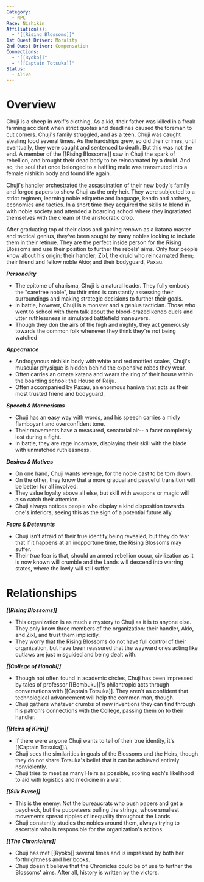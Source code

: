 ```yaml
---
Category:
  - NPC
Race: Nishikin
Affiliation(s):
  - "[[Rising Blossoms]]"
1st Quest Driver: Morality
2nd Quest Driver: Compensation
Connections:
  - "[[Ryoko]]"
  - "[[Captain Totsuka]]"
Status:
  - Alive
---
```


# Overview

Chuji is a sheep in wolf's clothing. As a kid, their father was killed in a freak farming accident when strict quotas and deadlines caused the foreman to cut corners. Chuji's family struggled, and as a teen, Chuji was caught stealing food several times. As the hardships grew, so did their crimes, until eventually, they were caught and sentenced to death. But this was not the end. A member of the [[Rising Blossoms]] saw in Chuji the spark of rebellion, and brought their dead body to be reincarnated by a druid. And so, the soul that once belonged to a halfling male was transmuted into a female nishikin body and found life again.

Chuji's handler orchestrated the assassination of their new body's family and forged papers to show Chuji as the only heir. They were subjected to a strict regimen, learning noble etiquette and language, kendo and archery, economics and tactics. In a short time they acquired the skills to blend in with noble society and attended a boarding school where they ingratiated themselves with the cream of the aristocratic crop.

After graduating top of their class and gaining renown as a katana master and tactical genius, they've been sought by many nobles looking to include them in their retinue. They are the perfect inside person for the Rising Blossoms and use their position to further the rebels' aims. Only four people know about his origin: their handler; Zixl, the druid who reincarnated them; their friend and fellow noble Akio; and their bodyguard, Paxau.

***Personality*** 
- The epitome of charisma, Chuji is a natural leader. They fully embody the "carefree noble", bu thtir mind is constantly assessing their surroundings and making strategic decisions to further their goals.
- In battle, however, Chuji is a monster and a genius tactician. Those who went to school with them talk about the blood-crazed kendo duels and utter ruthlessness in simulated battlefield maneuvers.
- Though they don the airs of the high and mighty, they act generously towards the common folk whenever they think they're not being watched

***Appearance***
- Androgynous nishikin body with white and red mottled scales, Chuji's muscular physique is hidden behind the expensive robes they wear.
- Often carries an ornate katana and wears the ring of their house within the boarding school: the House of Raiju.
- Often accompanied by Paxau, an enormous haniwa that acts as their most trusted friend and bodyguard.

***Speech & Mannerisms***
- Chuji has an easy way with words, and his speech carries a midly flamboyant and overconfident tone.
- Their movements have a measured, senatorial air-- a facet completely lost during a fight.
- In battle, they are rage incarnate, displaying their skill with the blade with unmatched ruthlessness.

***Desires & Motives***
- On one hand, Chuji wants revenge, for the noble cast to be torn down.
- On the other, they know that a more gradual and peaceful transition will be better for all involved.
- They value loyalty above all else, but skill with weapons or magic will also catch their attention.
- Chuji always notices people who display a kind disposition towards one's inferiors, seeing this as the sign of a potential future ally.

***Fears & Deterrents***
- Chuji isn't afraid of their true identity being revealed, but they do fear that if it happens at an inopportune time, the Rising Blossoms may suffer.
- Their *true* fear is that, should an armed rebellion occur, civilization as it is now known will crumble and the Lands will descend into warring states, where the lowly will still suffer.

# Relationships

***[[Rising Blossoms]]***
- This organization is as much a mystery to Chuji as it is to anyone else. They only know three members of the organization: their handler, Akio, and Zixl, and trust them implicitly.
- They worry that the Rising Blossoms do not have full control of their organization, but have been reassured that the wayward ones acting like outlaws are just misguided and being dealt with.

***[[College of Hanabi]]***
- Though not often found in academic circles, Chuji has been impressed by tales of professor [[Bombuku]]'s philantropic acts through conversations with [[Captain Totsuka]]. They aren't as confident that technological advancement will help the common man, though.
- Chuji gathers whatever crumbs of new inventions they can find through his patron's connections with the College, passing them on to their handler.

***[[Heirs of Kirin]]***
- If there were anyone Chuji wants to tell of their true identity, it's [[Captain Totsuka]].\
- Chuji sees the similarities in goals of the Blossoms and the Heirs, though they do not share Totsuka's belief that it can be achieved entirely nonviolently.
- Chuji tries to meet as many Heirs as possible, scoring each's likelihood to aid with logistics and medicine in a war.

***[[Silk Purse]]***
- This is the enemy. Not the bureaucrats who push papers and get a paycheck, but the puppeteers pulling the strings, whose smallest movements spread ripples of inequality throughout the Lands.
- Chuji constantly studies the nobles around them, always trying to ascertain who is responsible for the organization's actions.

***[[The Chroniclers]]***
- Chuji has met [[Ryoko]] several times and is impressed by both her forthrightness and her books.
- Chuji doesn't believe that the Chronicles could be of use to further the Blossoms' aims. After all, history is written by the victors.